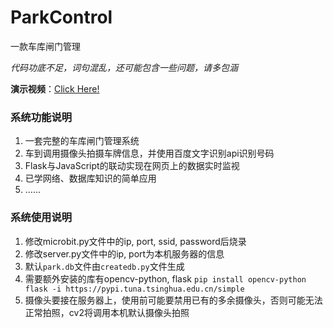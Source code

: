 # ParkControl
一款车库闸门管理

*代码功底不足，词句混乱，还可能包含一些问题，请多包涵*

**演示视频**：[Click Here!](http://code.vqyt.cn:8001/)

### 系统功能说明
1. 一套完整的车库闸门管理系统
2. 车到调用摄像头拍摄车牌信息，并使用百度文字识别api识别号码
3. Flask与JavaScript的联动实现在网页上的数据实时监视
4. 已学网络、数据库知识的简单应用
5. ……


### 系统使用说明
1.	修改microbit.py文件中的ip, port, ssid, password后烧录
2.	修改server.py文件中的ip, port为本机服务器的信息
3.	默认```park.db```文件由```createdb.py```文件生成
4.	需要额外安装的库有opencv-python, flask
```pip install opencv-python flask -i https://pypi.tuna.tsinghua.edu.cn/simple```
5.	摄像头要接在服务器上，使用前可能要禁用已有的多余摄像头，否则可能无法正常拍照，cv2将调用本机默认摄像头拍照
